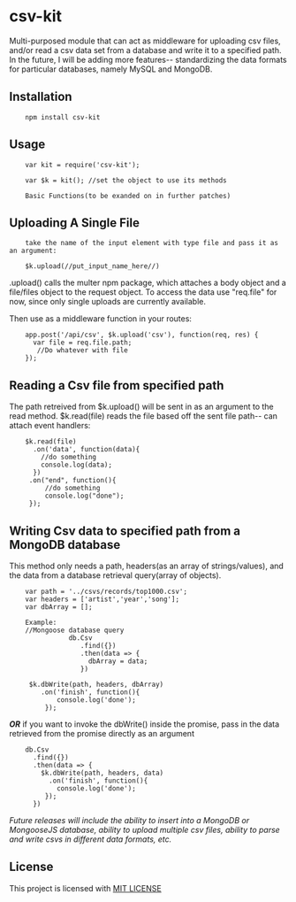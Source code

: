 # csv-kit
Multi-purposed module that can act as middleware for uploading csv files, and/or read a csv data set from a database and write it to a specified path. In the future, I will be adding more features-- standardizing the data formats for particular databases, namely MySQL and MongoDB.

## Installation

        npm install csv-kit


## Usage

        var kit = require('csv-kit');

        var $k = kit(); //set the object to use its methods

        Basic Functions(to be exanded on in further patches)

## Uploading A Single File

        take the name of the input element with type file and pass it as an argument:

        $k.upload(//put_input_name_here//)
        
.upload() calls the multer npm package, which attaches a body object and a file/files object to the request object. To access the data use "req.file" for now, since only single uploads are currently available.

Then use as a middleware function in your routes:

        app.post('/api/csv', $k.upload('csv'), function(req, res) {
          var file = req.file.path;
           //Do whatever with file
        });

## Reading a Csv file from specified path
        
The path retreived from $k.upload() will be sent in as an argument to the read method.
$k.read(file) reads the file based off the sent file path-- can attach event handlers:

        $k.read(file)
          .on('data', function(data){
            //do something 
            console.log(data);
          })
         .on("end", function(){
             //do something
             console.log("done");
         });


## Writing Csv data to specified path from a MongoDB database

This method only needs a path, headers(as an array of strings/values), and the data from a database retrieval
query(array of objects).

        var path = '../csvs/records/top1000.csv';
        var headers = ['artist','year','song'];
        var dbArray = [];
        
        Example: 
        //Mongoose database query            
                   db.Csv
                      .find({})
                      .then(data => {
                        dbArray = data;
                      })

         $k.dbWrite(path, headers, dbArray)
            .on('finish', function(){
                console.log('done');
             });


**_OR_** if you want to invoke the dbWrite() inside the promise, pass in the data retrieved from the promise directly as an argument

        db.Csv
          .find({})
          .then(data => {
            $k.dbWrite(path, headers, data)
              .on('finish', function(){
                console.log('done');
             });
          })


_Future releases will include the ability to insert into a MongoDB or MongooseJS database, ability to upload multiple csv files, ability to parse and write csvs in different data formats, etc._

## License

This project is licensed with [MIT LICENSE](LICENSE)
